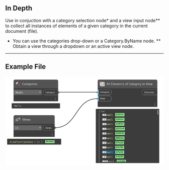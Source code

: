 ## In Depth
Use in conjuction with a category selection node* and a view input node** to collect all instances of elements of a given category in the current document (file).

* You can use the categories drop-down or a Category.ByName node.
** Obtain a view through a dropdown or an active view node.
___
## Example File

![All Elements of Category in View](./DSRevitNodesUI.ElementsOfCategoryInView_img.jpg)